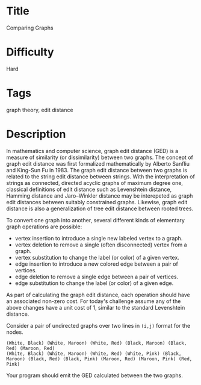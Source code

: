 # Title

Comparing Graphs

# Difficulty

Hard

# Tags

graph theory, edit distance

# Description

In mathematics and computer science, graph edit distance (GED) is a measure of similarity (or dissimilarity) between two graphs. The concept of graph edit distance was first formalized mathematically by Alberto Sanfliu and King-Sun Fu in 1983. The graph edit distance between two graphs is related to the string edit distance between strings. With the interpretation of strings as connected, directed acyclic graphs of maximum degree one, classical definitions of edit distance such as Levenshtein distance, Hamming distance and Jaro–Winkler distance may be interepeted as graph edit distances between suitably constrained graphs. Likewise, graph edit distance is also a generalization of tree edit distance between rooted trees.

To convert one graph into another, several different kinds of elementary graph operations are possible:

* vertex insertion to introduce a single new labeled vertex to a graph.
* vertex deletion to remove a single (often disconnected) vertex from a graph.
* vertex substitution to change the label (or color) of a given vertex.
* edge insertion to introduce a new colored edge between a pair of vertices.
* edge deletion to remove a single edge between a pair of vertices.
* edge substitution to change the label (or color) of a given edge.

As part of calculating the graph edit distance, each operation should have an associated non-zero cost. For today's challenge assume any of the above changes have a unit cost of 1, similar to the standard Levenshtein distance. 

Consider a pair of undirected graphs over two lines in `(i,j)` format for the nodes.

    (White, Black) (White, Maroon) (White, Red) (Black, Maroon) (Black, Red) (Maroon, Red)
    (White, Black) (White, Maroon) (White, Red) (White, Pink) (Black, Maroon) (Black, Red) (Black, Pink) (Maroon, Red) (Maroon, Pink) (Red, Pink)

Your program should emit the GED calculated between the two graphs.

